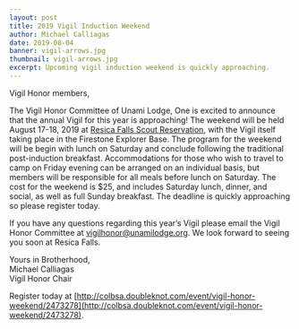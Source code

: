 ```yaml
---
layout: post
title: 2019 Vigil Induction Weekend
author: Michael Calliagas
date: 2019-08-04
banner: vigil-arrows.jpg
thumbnail: vigil-arrows.jpg
excerpt: Upcoming vigil induction weekend is quickly approaching.
---
```


Vigil Honor members,

The Vigil Honor Committee of Unami Lodge, One is excited to announce that the annual Vigil for this year is approaching! The weekend will be held‪ August 17-18, 2019 at [Resica Falls Scout Reservation](https://www.google.com/maps/place/Resica+Falls+Scout+Reservation/@41.111192,-75.0971207,17z/data=!3m1!4b1!4m5!3m4!1s0x89c484e0c4004cf5:0xa6a105ee2d4750e0!8m2!3d41.111192!4d-75.094932), with the Vigil itself taking place in the Firestone Explorer Base. The program for the weekend will be begin with lunch on Saturday and conclude following the traditional post-induction breakfast. Accommodations for those who wish to travel to camp on Friday evening can be arranged on an individual basis, but members will be responsible for all meals before lunch on Saturday. The cost for the weekend is $25, and includes Saturday lunch, dinner, and social, as well as full Sunday breakfast. The deadline is quickly approaching so please register today.

If you have any questions regarding this year’s Vigil please email the Vigil Honor Committee at vigilhonor@unamilodge.org. We look forward to seeing you soon at Resica Falls.

Yours in Brotherhood,<br>
Michael Calliagas<br>
Vigil Honor Chair

Register today at [http://colbsa.doubleknot.com/event/vigil-honor-weekend/2473278](http://colbsa.doubleknot.com/event/vigil-honor-weekend/2473278).
